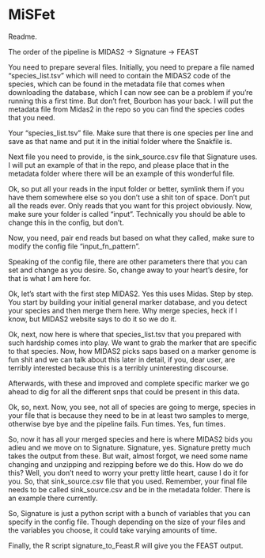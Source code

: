 # MiSFet
Readme.

The order of the pipeline is MIDAS2 -> Signature -> FEAST

You need to prepare several files. Initially, you need to prepare a file named “species_list.tsv” which will need to contain the MIDAS2 code of the species, which can be found in the metadata file that comes when downloading the database, which I can now see can be a problem if you’re running this a first time. But don’t fret, Bourbon has your back. I will put the metadata file from Midas2 in the repo so you can find the species codes that you need. 

Your “species_list.tsv” file. Make sure that there is one species per line and save as that name and put it in the initial folder where the Snakfile is. 

Next file you need to provide, is the sink_source.csv file that Signature uses. I will put an example of that in the repo, and please place that in the metadata folder where there will be an example of this wonderful file.

Ok, so put all your reads in the input folder or better, symlink them if you have them somewhere else so you don’t use a shit ton of space. Don’t put all the reads ever. Only reads that you want for this project obviously. Now, make sure your folder is called “input”. Technically you should be able to change this in the config, but don’t.

Now, you need, pair end reads but based on what they called, make sure to modify the config file “input_fn_pattern”. 

Speaking of the config file, there are other parameters there that you can set and change as you desire. So, change away to your heart’s desire, for that is what I am here for.

Ok, let’s start with the first step MIDAS2. Yes this uses Midas. Step by step. You start by building your initial general marker database, and you detect your species and then merge them here. Why merge species, heck if I know, but MIDAS2 website says to do it so we do it.

Ok, next, now here is where that species_list.tsv that you prepared with such hardship comes into play. We want to grab the marker that are specific to that species. Now, how MIDAS2 picks saps based on a marker genome is fun shit and we can talk about this later in detail, if you, dear user, are terribly interested because this is a terribly uninteresting discourse.

Afterwards, with these and improved and complete specific marker we go ahead to dig for all the different snps that could be present in this data.

Ok, so, next. Now, you see, not all of species are going to merge, species in your file that is because they need to be in at least two samples to merge, otherwise bye bye and the pipeline fails. Fun times. Yes, fun times.

So, now it has all your merged species and here is where MIDAS2 bids you adieu and we move on to Signature. Signature, yes. Signature pretty much takes the output from these. But wait, almost forgot, we need some name changing and unzipping and rezipping before we do this. How do we do this? Well, you don’t need to worry your pretty little heart, cause I do it for you. So, that sink_source.csv file that you used. Remember, your final file needs to be called sink_source.csv and be in the metadata folder. There is an example there currently.

So, Signature is just a python script with a bunch of variables that you can specify in the config file. Though depending on the size of your files and the variables you choose, it could take varying amounts of time.

Finally, the R script signature_to_Feast.R will give you the FEAST output.


